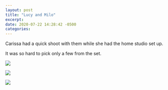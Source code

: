 ```yaml
---
layout: post
title: "Lucy and Milo"
excerpt: 
date: 2020-07-22 14:28:42 -0500
categories: 
---
```


Carissa had a quick shoot with them while she had the home studio set up.

It was so hard to pick only a few from the set.

![]({{site.url}}/assets/2020/07/DSC_0633.resized.jpg)

![]({{site.url}}/assets/2020/07/DSC_0764-2.resized.jpg)

![]({{site.url}}/assets/2020/07/DSC_0806-2.resized.jpg)
